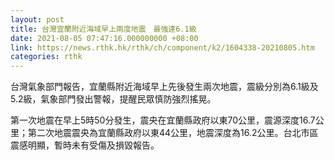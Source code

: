 ```yaml
---
layout: post
title: 台灣宜蘭附近海域早上兩度地震　最強達6.1級
date: 2021-08-05 07:47:16.000000000 +08:00
link: https://news.rthk.hk/rthk/ch/component/k2/1604338-20210805.htm
categories: rthk
---
```


台灣氣象部門報告，宜蘭縣附近海域早上先後發生兩次地震，震級分別為6.1級及5.2級，氣象部門發出警報，提醒民眾慎防強烈搖晃。

第一次地震在早上5時50分發生，震央在宜蘭縣政府以東70公里，震源深度16.7公里；第二次地震震央為宜蘭縣政府以東44公里，地震深度為16.2公里。台北市區震感明顯，暫時未有受傷及損毀報告。
